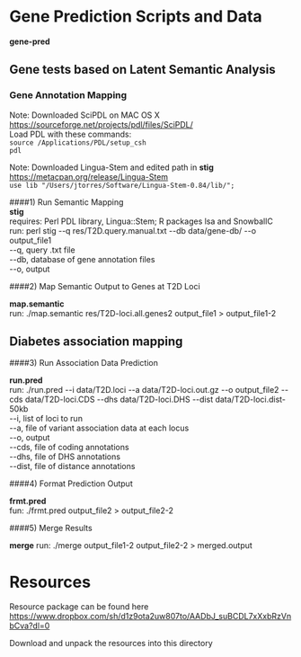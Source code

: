 # Gene Prediction Scripts and Data
**gene-pred**

## Gene tests based on Latent Semantic Analysis

### Gene Annotation Mapping

Note: Downloaded SciPDL on MAC OS X  
https://sourceforge.net/projects/pdl/files/SciPDL/  
Load PDL with these commands:  
``source /Applications/PDL/setup_csh``  
``pdl``  


Note: Downloaded Lingua-Stem and edited path in **stig**  
https://metacpan.org/release/Lingua-Stem  
``use lib "/Users/jtorres/Software/Lingua-Stem-0.84/lib/";``  

####1) Run Semantic Mapping  
**stig**  
requires: Perl PDL library, Lingua::Stem; R packages lsa and SnowballC  
run: perl stig --q res/T2D.query.manual.txt --db data/gene-db/ --o output_file1  
--q, query .txt file  
--db, database of gene annotation files  
--o, output  

####2) Map Semantic Output to Genes at T2D Loci  

**map.semantic**  
run: ./map.semantic res/T2D-loci.all.genes2 output_file1 > output_file1-2

## Diabetes association mapping

####3) Run Association Data Prediction  

**run.pred**  
run: ./run.pred --i data/T2D.loci --a data/T2D-loci.out.gz --o output_file2 --cds data/T2D-loci.CDS --dhs data/T2D-loci.DHS --dist data/T2D-loci.dist-50kb  
--i, list of loci to run  
--a, file of variant association data at each locus  
--o, output  
--cds, file of coding annotations  
--dhs, file of DHS annotations  
--dist, file of distance annotations  

####4) Format Prediction Output 

**frmt.pred**  
fun: ./frmt.pred output_file2 > output_file2-2

####5) Merge Results  

**merge**
run: ./merge output_file1-2 output_file2-2 > merged.output

# Resources
Resource package can be found here
https://www.dropbox.com/sh/d1z9ota2uw807to/AADbJ_suBCDL7xXxbRzVnbCva?dl=0

Download and unpack the resources into this directory
